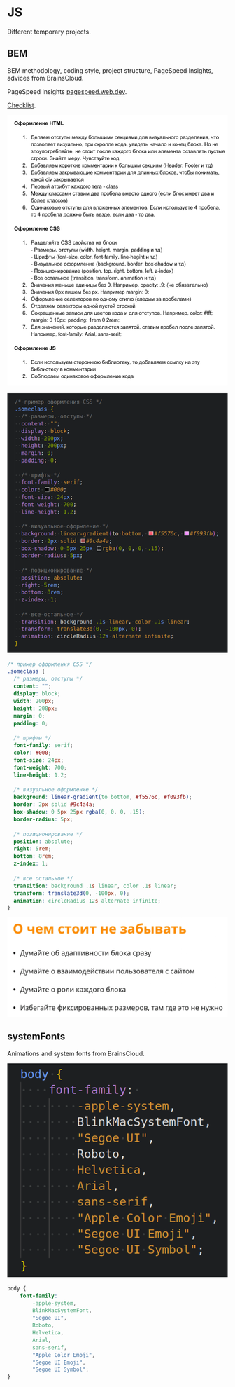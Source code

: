 # JS
Different temporary projects.

## BEM
BEM methodology, coding style, project structure, PageSpeed Insights, advices from BrainsCloud.

PageSpeed Insights [pagespeed.web.dev](https://pagespeed.web.dev/).

[Checklist](BEM/data/checklist.pdf).

![checklist](BEM/data/checklist.png)

![propertyBlocks](BEM/data/propertyBlocks.png)

```css
/* пример оформления CSS */
.someclass {
  /* размеры, отступы */
  content: "";
  display: block;
  width: 200px;
  height: 200px;
  margin: 0;
  padding: 0;

  /* шрифты */
  font-family: serif;
  color: #000;
  font-size: 24px;
  font-weight: 700;
  line-height: 1.2;

  /* визуальное оформление */
  background: linear-gradient(to bottom, #f5576c, #f093fb);
  border: 2px solid #9c4a4a;
  box-shadow: 0 5px 25px rgba(0, 0, 0, .15);
  border-radius: 5px;

  /* позиционирование */
  position: absolute;
  right: 5rem;
  bottom: 8rem;
  z-index: 1;

  /* все остальное */
  transition: background .1s linear, color .1s linear;
  transform: translate3d(0, -100px, 0);
  animation: circleRadius 12s alternate infinite;
}
```
![needToRemember](BEM/data/needToRemember.png)

## systemFonts
Animations and system fonts from BrainsCloud.

![fonts](systemFonts/data/systemFontsExample.png)

```css
body {
    font-family: 
        -apple-system,
        BlinkMacSystemFont,
        "Segoe UI",
        Roboto,
        Helvetica,
        Arial,
        sans-serif,
        "Apple Color Emoji",
        "Segoe UI Emoji",
        "Segoe UI Symbol";
}
```